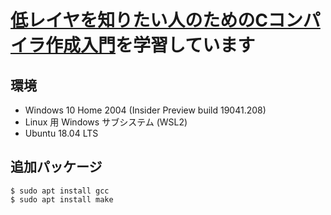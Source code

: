 # [低レイヤを知りたい人のためのCコンパイラ作成入門](https://www.sigbus.info/compilerbook)を学習しています

## 環境
- Windows 10 Home 2004 (Insider Preview build 19041.208)
- Linux 用 Windows サブシステム (WSL2)
- Ubuntu 18.04 LTS

## 追加パッケージ
```
$ sudo apt install gcc
$ sudo apt install make
```
